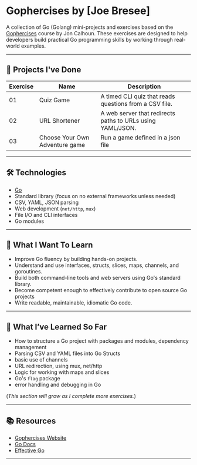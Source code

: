 # Gophercises by [Joe Bresee]

A collection of Go (Golang) mini-projects and exercises based on the [Gophercises](https://gophercises.com/) course by Jon Calhoun. These exercises are designed to help developers build practical Go programming skills by working through real-world examples.

---

## 📁 Projects I've Done

| Exercise | Name              | Description                                                   |
|----------|-------------------|---------------------------------------------------------------|
| 01       | Quiz Game         | A timed CLI quiz that reads questions from a CSV file.        |
| 02       | URL Shortener     | A web server that redirects paths to URLs using YAML/JSON.    |
| 03       | Choose Your Own Adventure game          | Run a game defined in a json file                       |

---

## 🛠 Technologies

- [Go](https://golang.org/)
- Standard library (focus on no external frameworks unless needed)
- CSV, YAML, JSON parsing
- Web development (`net/http`, `mux`)
- File I/O and CLI interfaces
- Go modules

---

## 🧠 What I Want To Learn

- Improve Go fluency by building hands-on projects.
- Understand and use interfaces, structs, slices, maps, channels, and goroutines.
- Build both command-line tools and web servers using Go's standard library.
- Become competent enough to effectively contribute to open source Go projects
- Write readable, maintainable, idiomatic Go code.

---

## 🧠 What I’ve Learned So Far

- How to structure a Go project with packages and modules, dependency management
- Parsing CSV and YAML files into Go Structs
- basic use of channels
- URL redirection, using mux, net/http
- Logic for working with maps and slices
- Go's `flag` package
- error handling and debugging in Go

(*This section will grow as I complete more exercises.*)

---

## 📚 Resources

- [Gophercises Website](https://gophercises.com/)
- [Go Docs](https://golang.org/doc/)
- [Effective Go](https://golang.org/doc/effective_go.html)

---